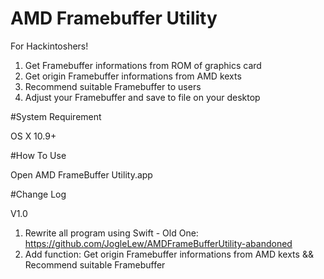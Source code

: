 # AMD Framebuffer Utility

For Hackintoshers!

1. Get Framebuffer informations from ROM of graphics card
1. Get origin Framebuffer informations from AMD kexts
1. Recommend suitable Framebuffer to users
1. Adjust your Framebuffer and save to file on your desktop

#System Requirement

OS X 10.9+

#How To Use

Open AMD FrameBuffer Utility.app

#Change Log

V1.0

1. Rewrite all program using Swift - Old One: https://github.com/JogleLew/AMDFrameBufferUtility-abandoned
1. Add function: Get origin Framebuffer informations from AMD kexts && Recommend suitable Framebuffer

